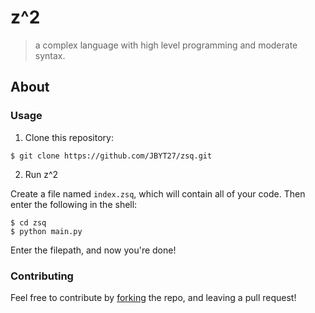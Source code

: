 # z^2
> a complex language with high level programming and moderate syntax. 

## About
### Usage
1. Clone this repository: 
```
$ git clone https://github.com/JBYT27/zsq.git
```

2. Run z^2

Create a file named `index.zsq`, which will contain all of your code. Then enter the following in the shell:
```
$ cd zsq
$ python main.py
```
Enter the filepath, and now you're done!

### Contributing
Feel free to contribute by [forking](https://github.com/JBYT27/zsq/network/members) the repo, and leaving a pull request!
